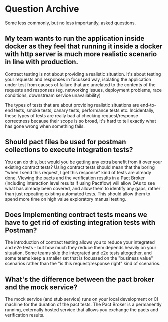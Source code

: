 # Question Archive

Some less commonly, but no less importantly, asked questions.

## My team wants to run the application inside docker as they feel that running it inside a docker with http server is much more realistic scenario in line with production.

Contract testing is not about providing a realistic situation. It's about testing your requests and responses in focussed way, isolating the application under test from causes of failure that are unrelated to the contents of the requests and responses (eg. networking issues, deployment problems, race conditions, downstream service unavailability)

The types of tests that are about providing realistic situations are end-to-end tests, smoke tests, canary tests, performance tests etc. Incidentally, these types of tests are really bad at checking request/response correctness because their scope is so broad, it's hard to tell exactly what has gone wrong when something fails.

## Should pact files be used for postman collections to execute integration tests?

You can do this, but would you be getting any extra benefit from it over your existing contract tests? Using contract tests should mean that the boring "when I send this request, I get this response" kind of tests are already done. Viewing the pacts and the verification results in a Pact Broker (including interaction level results if using Pactflow) will allow QAs to see what has already been covered, and allow them to identify any gaps, rather than just repeating existing automated tests. This should allow them to spend more time on high value exploratory manual testing.

## Does Implementing contract tests means we have to get rid of existing integration tests with Postman?

The introduction of contract testing allows you to reduce your integrated and e2e tests - but how much they reduce them depends heavily on your situation. Some teams skip the integrated and e2e tests altogether, and some teams keep a smaller set that is focussed on the "business value" scenarios rather than the "is this request/response right" kind of scenarios.

## What's the difference between the pact broker and the mock service?

The mock service (and stub service) runs on your local development or CI machine for the duration of the pact tests. The Pact Broker is a permanently running, externally hosted service that allows you exchange the pacts and verification results.
